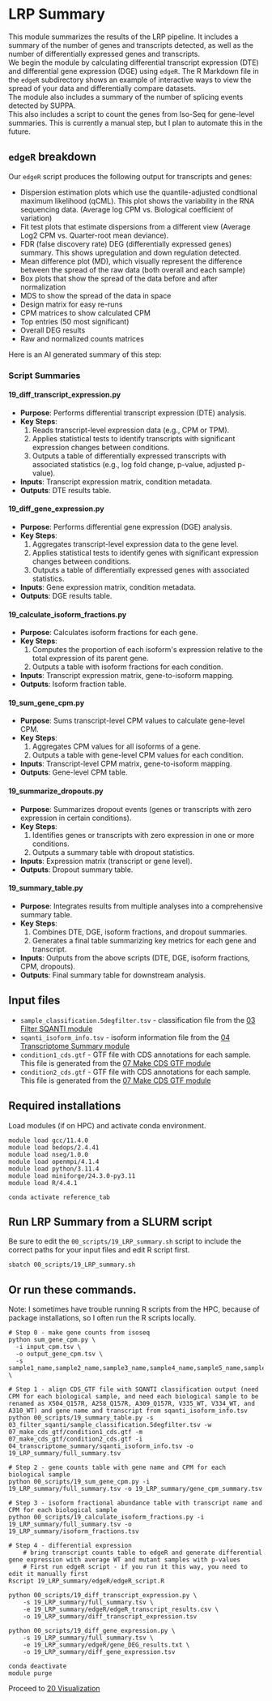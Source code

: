 # LRP Summary
This module summarizes the results of the LRP pipeline. It includes a summary of the number of genes and transcripts detected, as well as the number of differentially expressed genes and transcripts. <br />
We begin the module by calculating differential transcript expression (DTE) and differential gene expression (DGE) using `edgeR`. The R Markdown file in the `edgeR` subdirectory shows an example of interactive ways to view the spread of your data and differentially compare datasets. <br />
The module also includes a summary of the number of splicing events detected by SUPPA. <br />
This also includes a script to count the genes from Iso-Seq for gene-level summaries. This is currently a manual step, but I plan to automate this in the future. <br />

## `edgeR` breakdown
Our `edgeR` script produces the following output for transcripts and genes:
- Dispersion estimation plots which use the quantile-adjusted condtional maximum likelihood (qCML). This plot shows the variability in the RNA sequencing data. (Average log CPM vs. Biological coefficient of variation)
- Fit test plots that estimate dispersions from a different view (Average Log2 CPM vs. Quarter-root mean deviance).
- FDR (false discovery rate) DEG (differentially expressed genes) summary. This shows upregulation and down regulation detected.
- Mean difference plot (MD), which visually represent the difference between the spread of the raw data (both overall and each sample)
- Box plots that show the spread of the data before and after normalization
- MDS to show the spread of the data in space
- Design matrix for easy re-runs
- CPM matrices to show calculated CPM
- Top entries (50 most significant)
- Overall DEG results
- Raw and normalized counts matrices

Here is an AI generated summary of this step: <br />
### Script Summaries
#### 19_diff_transcript_expression.py
- **Purpose**: Performs differential transcript expression (DTE) analysis.
- **Key Steps**:
  1. Reads transcript-level expression data (e.g., CPM or TPM).
  2. Applies statistical tests to identify transcripts with significant expression changes between conditions.
  3. Outputs a table of differentially expressed transcripts with associated statistics (e.g., log fold change, p-value, adjusted p-value).
- **Inputs**: Transcript expression matrix, condition metadata.
- **Outputs**: DTE results table.

#### 19_diff_gene_expression.py
- **Purpose**: Performs differential gene expression (DGE) analysis.
- **Key Steps**:
  1. Aggregates transcript-level expression data to the gene level.
  2. Applies statistical tests to identify genes with significant expression changes between conditions.
  3. Outputs a table of differentially expressed genes with associated statistics.
- **Inputs**: Gene expression matrix, condition metadata.
- **Outputs**: DGE results table.

#### 19_calculate_isoform_fractions.py
- **Purpose**: Calculates isoform fractions for each gene.
- **Key Steps**:
  1. Computes the proportion of each isoform's expression relative to the total expression of its parent gene.
  2. Outputs a table with isoform fractions for each condition.
- **Inputs**: Transcript expression matrix, gene-to-isoform mapping.
- **Outputs**: Isoform fraction table.

#### 19_sum_gene_cpm.py
- **Purpose**: Sums transcript-level CPM values to calculate gene-level CPM.
- **Key Steps**:
  1. Aggregates CPM values for all isoforms of a gene.
  2. Outputs a table with gene-level CPM values for each condition.
- **Inputs**: Transcript-level CPM matrix, gene-to-isoform mapping.
- **Outputs**: Gene-level CPM table.

#### 19_summarize_dropouts.py
- **Purpose**: Summarizes dropout events (genes or transcripts with zero expression in certain conditions).
- **Key Steps**:
  1. Identifies genes or transcripts with zero expression in one or more conditions.
  2. Outputs a summary table with dropout statistics.
- **Inputs**: Expression matrix (transcript or gene level).
- **Outputs**: Dropout summary table.

#### 19_summary_table.py
- **Purpose**: Integrates results from multiple analyses into a comprehensive summary table.
- **Key Steps**:
  1. Combines DTE, DGE, isoform fractions, and dropout summaries.
  2. Generates a final table summarizing key metrics for each gene and transcript.
- **Inputs**: Outputs from the above scripts (DTE, DGE, isoform fractions, CPM, dropouts).
- **Outputs**: Final summary table for downstream analysis.

## Input files
- `sample_classification.5degfilter.tsv` - classification file from the [03 Filter SQANTI module](https://github.com/efwatts/LRP_Troubleshooting/tree/main/03_filter_sqanti)
- `sqanti_isoform_info.tsv` - isoform information file from the [04 Transcriptome Summary module](https://github.com/efwatts/LRP_Troubleshooting/tree/main/04_transcriptome_summary)
- `condition1_cds.gtf` - GTF file with CDS annotations for each sample. This file is generated from the [07 Make CDS GTF module](https://github.com/efwatts/LRP_Troubleshooting/tree/main/07_make_cds_gtf)
- `condition2_cds.gtf` - GTF file with CDS annotations for each sample. This file is generated from the [07 Make CDS GTF module](https://github.com/efwatts/LRP_Troubleshooting/tree/main/07_make_cds_gtf)

## Required installations
Load modules (if on HPC) and activate conda environment. <br />
```
module load gcc/11.4.0
module load bedops/2.4.41
module load nseg/1.0.0
module load openmpi/4.1.4
module load python/3.11.4 
module load miniforge/24.3.0-py3.11
module load R/4.4.1

conda activate reference_tab
```
## Run LRP Summary from a SLURM script
Be sure to edit the `00_scripts/19_LRP_summary.sh` script to include the correct paths for your input files and edit R script first. <br />
```
sbatch 00_scripts/19_LRP_summary.sh
```
## Or run these commands.
Note: I sometimes have trouble running R scripts from the HPC, because of package installations, so I often run the R scripts locally. <br />
```
# Step 0 - make gene counts from isoseq
python sum_gene_cpm.py \
  -i input_cpm.tsv \
  -o output_gene_cpm.tsv \
  -s sample1_name,sample2_name,sample3_name,sample4_name,sample5_name,sample6_name \

# Step 1 - align CDS_GTF file with SQANTI classification output (need CPM for each biological sample, and need each biological sample to be renamed as X504_Q157R, A258_Q157R, A309_Q157R, V335_WT, V334_WT, and A310_WT) and gene name and transcript from sqanti_isoform_info.tsv
python 00_scripts/19_summary_table.py -s 03_filter_sqanti/sample_classification.5degfilter.tsv -w 07_make_cds_gtf/condition1_cds.gtf -m 07_make_cds_gtf/condition2_cds.gtf -i 04_transcriptome_summary/sqanti_isoform_info.tsv -o 19_LRP_summary/full_summary.tsv

# Step 2 - gene counts table with gene name and CPM for each biological sample
python 00_scripts/19_sum_gene_cpm.py -i 19_LRP_summary/full_summary.tsv -o 19_LRP_summary/gene_cpm_summary.tsv

# Step 3 - isoform fractional abundance table with transcript name and CPM for each biological sample
python 00_scripts/19_calculate_isoform_fractions.py -i 19_LRP_summary/full_summary.tsv -o 19_LRP_summary/isoform_fractions.tsv

# Step 4 - differential expression 
    # bring transcript counts table to edgeR and generate differential gene expression with average WT and mutant samples with p-values
    # First run edgeR script - if you run it this way, you need to edit it manually first
Rscript 19_LRP_summary/edgeR/edgeR_script.R 

python 00_scripts/19_diff_transcript_expression.py \
    -s 19_LRP_summary/full_summary.tsv \
    -e 19_LRP_summary/edgeR/edgeR_transcript_results.csv \
    -o 19_LRP_summary/diff_transcript_expression.tsv

python 00_scripts/19_diff_gene_expression.py \
    -s 19_LRP_summary/full_summary.tsv \
    -e 19_LRP_summary/edgeR/gene_DEG_results.txt \
    -o 19_LRP_summary/diff_gene_expression.tsv

conda deactivate
module purge
```
Proceed to [20 Visualization](https://github.com/efwatts/LRP_Troubleshooting/tree/main/20_visualization)
